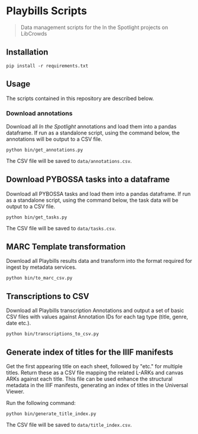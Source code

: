 # Playbills Scripts

> Data management scripts for the In the Spotlight projects on LibCrowds

## Installation

```
pip install -r requirements.txt
```

## Usage

The scripts contained in this repository are described below.

### Download annotations

Download all *In the Spotlight* annotations and load them into a pandas
dataframe. If run as a standalone script, using the command below, the
annotations will be output to a CSV file.

```
python bin/get_annotations.py
```

The CSV file will be saved to `data/annotations.csv`.

## Download PYBOSSA tasks into a dataframe

Download all PYBOSSA tasks and load them into a pandas dataframe. If run as
a standalone script, using the command below, the task data will be output to
a CSV file.

```
python bin/get_tasks.py
```

The CSV file will be saved to `data/tasks.csv`.

## MARC Template transformation

Download all Playbills results data and transform into the format required
for ingest by metadata services.

```
python bin/to_marc_csv.py
```

## Transcriptions to CSV

Download all Playbills transcription Annotations and output a set of basic
CSV files with values against Annotation IDs for each tag type
(title, genre, date etc.).

```
python bin/transcriptions_to_csv.py
```

## Generate index of titles for the IIIF manifests

Get the first appearing title on each sheet, followed by "etc." for
multiple titles. Return these as a CSV file mapping the related L-ARKs and
canvas ARKs against each title. This file can be used enhance the structural
metadata in the IIIF manifests, generating an index of titles in the Universal
Viewer.

Run the following command:

```
python bin/generate_title_index.py
```

The CSV file will be saved to `data/title_index.csv`.
